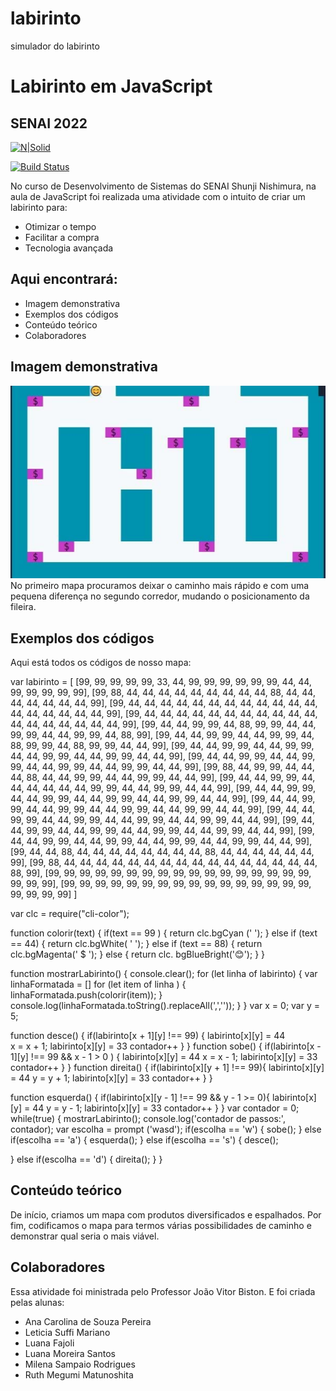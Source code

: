 # labirinto
simulador do labirinto
# Labirinto em JavaScript
## SENAI 2022

[![N|Solid](https://cldup.com/dTxpPi9lDf.thumb.png)](https://nodesource.com/products/nsolid)

[![Build Status](https://travis-ci.org/joemccann/dillinger.svg?branch=master)](https://travis-ci.org/joemccann/dillinger)

No curso de Desenvolvimento de Sistemas do SENAI Shunji Nishimura, na aula de JavaScript foi realizada uma atividade com o intuito de criar um labirinto para:

- Otimizar o tempo
- Facilitar a compra
- Tecnologia avançada

## Aqui encontrará:

- Imagem demonstrativa
- Exemplos dos códigos
- Conteúdo teórico
- Colaboradores

## Imagem demonstrativa
![imagem mapa1](https://github.com/ruthmegmat/Aula28/blob/main/mapa1.jpg?raw=true)
No primeiro mapa procuramos deixar o caminho mais rápido e com uma pequena diferença  no segundo corredor, mudando o posicionamento da fileira.

## Exemplos dos códigos

Aqui está todos os códigos de nosso mapa:

var labirinto = [
  [99, 99, 99, 99, 99, 33, 44, 99, 99, 99, 99, 99, 99, 44, 44, 99, 99, 99, 99, 99],
  [99, 88, 44, 44, 44, 44, 44, 44, 44, 44, 44, 88, 44, 44, 44, 44, 44, 44, 44, 99],
  [99, 44, 44, 44, 44, 44, 44, 44, 44, 44, 44, 44, 44, 44, 44, 44, 44, 44, 44, 99],
  [99, 44, 44, 44, 44, 44, 44, 44, 44, 44, 44, 44, 44, 44, 44, 44, 44, 44, 44, 99],
  [99, 44, 44, 99, 99, 44, 88, 99, 99, 44, 44, 99, 99, 44, 44, 99, 99, 44, 88, 99],
  [99, 44, 44, 99, 99, 44, 44, 99, 99, 44, 88, 99, 99, 44, 88, 99, 99, 44, 44, 99],
  [99, 44, 44, 99, 99, 44, 44, 99, 99, 44, 44, 99, 99, 44, 44, 99, 99, 44, 44, 99],
  [99, 44, 44, 99, 99, 44, 44, 99, 99, 44, 44, 99, 99, 44, 44, 99, 99, 44, 44, 99],
  [99, 88, 44, 99, 99, 44, 44, 44, 88, 44, 44, 99, 99, 44, 44, 99, 99, 44, 44, 99],
  [99, 44, 44, 99, 99, 44, 44, 44, 44, 44, 44, 99, 99, 44, 44, 99, 99, 44, 44, 99],
  [99, 44, 44, 99, 99, 44, 44, 99, 99, 44, 44, 99, 99, 44, 44, 99, 99, 44, 44, 99],
  [99, 44, 44, 99, 99, 44, 44, 99, 99, 44, 44, 99, 99, 44, 44, 99, 99, 44, 44, 99],
  [99, 44, 44, 99, 99, 44, 44, 99, 99, 44, 44, 99, 99, 44, 44, 99, 99, 44, 44, 99],
  [99, 44, 44, 99, 99, 44, 44, 99, 99, 44, 44, 99, 99, 44, 44, 99, 99, 44, 44, 99],
  [99, 44, 44, 99, 99, 44, 44, 99, 99, 44, 44, 99, 99, 44, 44, 99, 99, 44, 44, 99],
  [99, 44, 44, 88, 44, 44, 44, 44, 44, 44, 44, 44, 88, 44, 44, 44, 44, 44, 44, 99],
  [99, 88, 44, 44, 44, 44, 44, 44, 44, 44, 44, 44, 44, 44, 44, 44, 44, 44, 88, 99],
  [99, 99, 99, 99, 99, 99, 99, 99, 99, 99, 99, 99, 99, 99, 99, 99, 99, 99, 99, 99],
  [99, 99, 99, 99, 99, 99, 99, 99, 99, 99, 99, 99, 99, 99, 99, 99, 99, 99, 99, 99]
]

 var clc = require("cli-color");   

function colorir(text) {
  if(text == 99 ) {
    return clc.bgCyan	('   ');
  } else if (text == 44) {
     return clc.bgWhite( '   ');
  }  else if (text == 88) {
     return clc.bgMagenta(' $ ');
  } else {
    return clc.	bgBlueBright('😊');
  }
  }

function mostrarLabirinto() {
  console.clear();
for (let linha of labirinto) {
  var linhaFormatada = []
  for (let item of linha ) {
    linhaFormatada.push(colorir(item));
  }
console.log(linhaFormatada.toString().replaceAll(',',''));
}
}
var x = 0;
var y = 5;

function desce() {
  if(labirinto[x + 1][y] !== 99) {
  labirinto[x][y] = 44  
    x = x + 1;
    labirinto[x][y] = 33
    contador++
   }
  }
function sobe() {
  if(labirinto[x - 1][y] !== 99 && x - 1 > 0 ) {
    labirinto[x][y] = 44
    x = x - 1;
    labirinto[x][y] = 33
    contador++
  }
}
 function direita() {
   if(labirinto[x][y + 1] !== 99){
labirinto[x][y] = 44
    y = y + 1;
    labirinto[x][y] = 33
     contador++
  }
 }

function esquerda() {
  if(labirinto[x][y - 1] !== 99 && y - 1 >= 0){
   labirinto[x][y] = 44
    y = y - 1;
    labirinto[x][y] = 33
    contador++
  }
}
var contador = 0;
while(true) {
  mostrarLabirinto();
  console.log('contador de passos:', contador);
  var escolha = prompt ('wasd');
  if(escolha == 'w') {
    sobe();
  } else if(escolha == 'a') {
    esquerda();
  } else if(escolha == 's') {
    desce();
    
  } else if(escolha == 'd') {
    direita();
  }
}



## Conteúdo teórico

De início, criamos um mapa com produtos diversificados e espalhados. 
Por fim, codificamos o mapa para termos várias possibilidades de caminho e demonstrar qual seria o mais viável.

## Colaboradores

Essa atividade foi ministrada pelo Professor João Vitor Biston.
E foi criada pelas alunas:
- Ana Carolina de Souza Pereira
- Leticia Suffi Mariano
- Luana Fajoli
- Luana Moreira Santos
- Milena Sampaio Rodrigues
- Ruth Megumi Matunoshita
